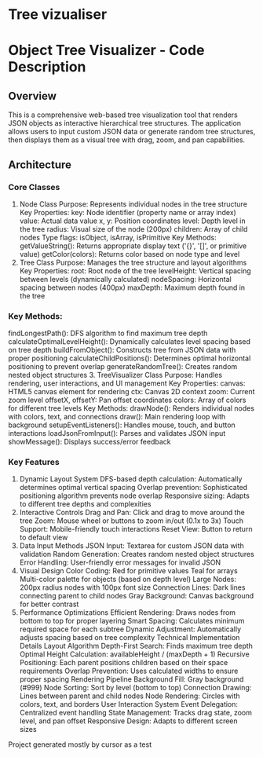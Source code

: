 # Tree vizualiser

# Object Tree Visualizer - Code Description
## Overview
This is a comprehensive web-based tree visualization tool that renders JSON objects as interactive hierarchical tree structures. The application allows users to input custom JSON data or generate random tree structures, then displays them as a visual tree with drag, zoom, and pan capabilities.
## Architecture
### Core Classes
1. Node Class
Purpose: Represents individual nodes in the tree structure
Key Properties:
key: Node identifier (property name or array index)
value: Actual data value
x, y: Position coordinates
level: Depth level in the tree
radius: Visual size of the node (200px)
children: Array of child nodes
Type flags: isObject, isArray, isPrimitive
Key Methods:
getValueString(): Returns appropriate display text ('{}', '[]', or primitive value)
getColor(colors): Returns color based on node type and level
2. Tree Class
Purpose: Manages the tree structure and layout algorithms
Key Properties:
root: Root node of the tree
levelHeight: Vertical spacing between levels (dynamically calculated)
nodeSpacing: Horizontal spacing between nodes (400px)
maxDepth: Maximum depth found in the tree
### Key Methods:
findLongestPath(): DFS algorithm to find maximum tree depth
calculateOptimalLevelHeight(): Dynamically calculates level spacing based on tree depth
buildFromObject(): Constructs tree from JSON data with proper positioning
calculateChildPositions(): Determines optimal horizontal positioning to prevent overlap
generateRandomTree(): Creates random nested object structures
3. TreeVisualizer Class
Purpose: Handles rendering, user interactions, and UI management
Key Properties:
canvas: HTML5 canvas element for rendering
ctx: Canvas 2D context
zoom: Current zoom level
offsetX, offsetY: Pan offset coordinates
colors: Array of colors for different tree levels
Key Methods:
drawNode(): Renders individual nodes with colors, text, and connections
draw(): Main rendering loop with background
setupEventListeners(): Handles mouse, touch, and button interactions
loadJsonFromInput(): Parses and validates JSON input
showMessage(): Displays success/error feedback
### Key Features
1. Dynamic Layout System
DFS-based depth calculation: Automatically determines optimal vertical spacing
Overlap prevention: Sophisticated positioning algorithm prevents node overlap
Responsive sizing: Adapts to different tree depths and complexities
2. Interactive Controls
Drag and Pan: Click and drag to move around the tree
Zoom: Mouse wheel or buttons to zoom in/out (0.1x to 3x)
Touch Support: Mobile-friendly touch interactions
Reset View: Button to return to default view
3. Data Input Methods
JSON Input: Textarea for custom JSON data with validation
Random Generation: Creates random nested object structures
Error Handling: User-friendly error messages for invalid JSON
4. Visual Design
Color Coding:
Red for primitive values
Teal for arrays
Multi-color palette for objects (based on depth level)
Large Nodes: 200px radius nodes with 100px font size
Connection Lines: Dark lines connecting parent to child nodes
Gray Background: Canvas background for better contrast
5. Performance Optimizations
Efficient Rendering: Draws nodes from bottom to top for proper layering
Smart Spacing: Calculates minimum required space for each subtree
Dynamic Adjustment: Automatically adjusts spacing based on tree complexity
Technical Implementation Details
Layout Algorithm
Depth-First Search: Finds maximum tree depth
Optimal Height Calculation: availableHeight / (maxDepth + 1)
Recursive Positioning: Each parent positions children based on their space requirements
Overlap Prevention: Uses calculated widths to ensure proper spacing
Rendering Pipeline
Background Fill: Gray background (#999)
Node Sorting: Sort by level (bottom to top)
Connection Drawing: Lines between parent and child nodes
Node Rendering: Circles with colors, text, and borders
User Interaction System
Event Delegation: Centralized event handling
State Management: Tracks drag state, zoom level, and pan offset
Responsive Design: Adapts to different screen sizes

Project generated mostly by cursor as a test

